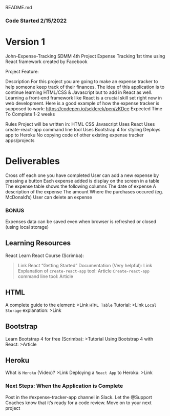 README.md
### Code Started 2/15/2022
# Version 1

John-Expense-Tracking
SDMM 4th Project Expense Tracking 1st time using React framework created by Facebook

Project Feature:

Description
For this project you are going to make an expense tracker to help someone keep track of their finances.
The idea of this application is to continue learning HTML/CSS & Javascript but to add in React as well. Learning a front-end framework like React is a crucial skill set right now in web development.
Here is a good example of how the expense tracker is supposed to work: https://codepen.io/seklerek/pen/zKDce
Expected Time To Complete
1-2 weeks

Rules
Project will be written in:
HTML
CSS
Javascript
Uses React
Uses create-react-app command line tool
Uses Bootstrap 4 for styling
Deploys app to Heroku
No copying code of other existing expense tracker apps/projects

# Deliverables
Cross off each one you have completed
User can add a new expense by pressing a button
Each expense added is display on the screen in a table
The expense table shows the following columns
The date of expense
A description of the expense
The amount
Where the purchases occured (eg. McDonald’s)
User can delete an expense
### BONUS
Expenses data can be saved even when browser is refreshed or closed (using local storage)
## Learning Resources
React
Learn React Course (Scrimba): 
>Link
React “Getting Started” Documentation (Very helpful): 
>Link
Explanation of `create-react-app` tool: Article
`Create-react-app` command line tool: Article
## HTML
A complete guide to the <table> element: >Link
`HTML Table` Tutorial: >Link
`Local Storage` explanation: >Link
## Bootstrap
Learn Bootstrap 4 for free (Scrimba): >Tutorial
Using Bootstrap 4 with React: >Article
## Heroku
What is `Heroku` (Video)? >Link
Deploying a `React App` to Heroku: >Link
### Next Steps: When the Application is Complete
Post in the #expense-tracker-app channel in Slack. Let the @Support Coaches know that it’s ready for a code review.
Move on to your next project
